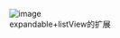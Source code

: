 ![image](https://github.com/Glorylan/expandableListviewDemo/blob/master/exListview.gif) </br>
  expandable+listView的扩展
